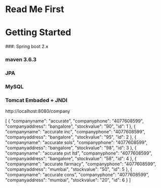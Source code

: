 # Read Me First

# Getting Started
###: Spring boot 2.x
###  maven 3.6.3
### JPA
### MySQL
### Tomcat Embaded + JNDI

http://localhost:8080/company


[
{
"companyname": "accurate",
"companyphone": "4077608599",
"companyaddress": "bangalore",
"stockvalue": "90",
"id": 1
},
{
"companyname": "accurate inc",
"companyphone": "4077608599",
"companyaddress": "bangalore",
"stockvalue": "95",
"id": 2
},
{
"companyname": "accurate sols",
"companyphone": "4077608599",
"companyaddress": "bangalore",
"stockvalue": "98",
"id": 3
},
{
"companyname": "accurate pvt ltd",
"companyphone": "4077608599",
"companyaddress": "bangalore",
"stockvalue": "58",
"id": 4
},
{
"companyname": "accurate farmacy",
"companyphone": "4077608599",
"companyaddress": "mumbai",
"stockvalue": "50",
"id": 5
},
{
"companyname": "accurate cons",
"companyphone": "4077608599",
"companyaddress": "mumbai",
"stockvalue": "20",
"id": 6
}
]